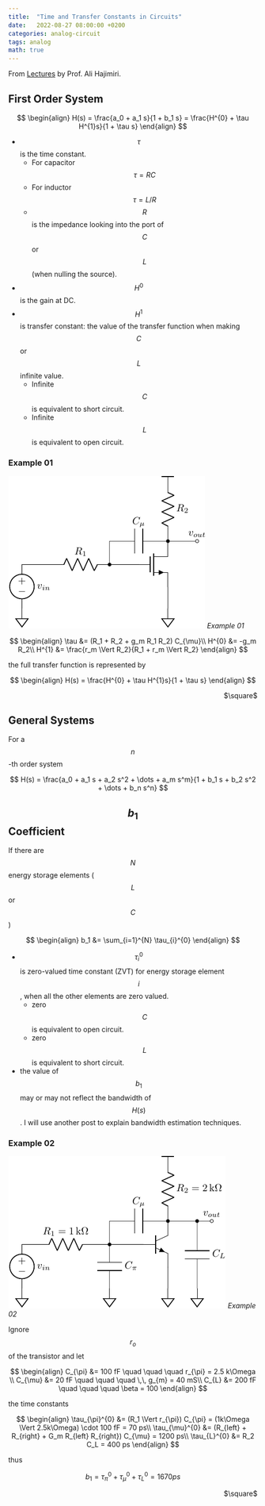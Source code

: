 ```yaml
---
title:  "Time and Transfer Constants in Circuits"
date:   2022-08-27 08:00:00 +0200
categories: analog-circuit
tags: analog
math: true
---
```


From [Lectures](https://www.youtube.com/watch?v=I9A9BeGJsEM&t=10s) by Prof. Ali Hajimiri.

## First Order System

$$
\begin{align}
H(s) = \frac{a_0 + a_1 s}{1 + b_1 s} = \frac{H^{0} + \tau H^{1}s}{1 + \tau s}
\end{align}
$$

- $$\tau$$ is the time constant.
  - For capacitor $$\tau = R C$$
  - For inductor $$\tau = L/R$$
  - $$R$$ is the impedance looking into the port of $$C$$ or $$L$$ (when nulling the source).
- $$H^{0}$$ is the gain at DC.
- $$H^{1}$$ is transfer constant: the value of the transfer function when making $$C$$ or $$L$$ infinite value.
  - Infinite $$C$$ is equivalent to short circuit.
  - Infinite $$L$$ is equivalent to open circuit.

### Example 01



![example-01](/assets/img/2022-08-27-time-transfer-constants/example-01.png)
_Example 01_

$$
\begin{align}
\tau &= (R_1 + R_2 + g_m R_1 R_2) C_{\mu}\\
H^{0} &= -g_m R_2\\
H^{1} &= \frac{r_m \Vert R_2}{R_1 + r_m \Vert R_2}
\end{align}
$$

the full transfer function is represented by

$$
\begin{align}
H(s) = \frac{H^{0} + \tau H^{1}s}{1 + \tau s}
\end{align}
$$

<p style="text-align: right"> $\square$ </p>

## General Systems

For a $$n$$-th order system

$$
H(s) = \frac{a_0 + a_1 s + a_2 s^2 + \dots + a_m s^m}{1 + b_1 s + b_2 s^2 + \dots + b_n s^n}
$$

## $$b_1$$ Coefficient

If there are $$N$$ energy storage elements ($$L$$ or $$C$$)

$$
\begin{align}
b_1 &= \sum_{i=1}^{N} \tau_{i}^{0}
\end{align}
$$

- $$\tau_{i}^{0}$$ is zero-valued time constant (ZVT) for energy storage element $$i$$, when all the other elements are zero valued.
  - zero $$C$$ is equivalent to open circuit.
  - zero $$L$$ is equivalent to short circuit.
- the value of $$b_1$$ may or may not reflect the bandwidth of $$H(s)$$. I will use another post to explain bandwidth estimation techniques.

### Example 02

![example-02](/assets/img/2022-08-27-time-transfer-constants/example-02.png)
_Example 02_

Ignore $$r_o$$ of the transistor and let

$$
\begin{align}
C_{\pi} &= 100 fF \quad \quad \quad r_{\pi} = 2.5 k\Omega \\
C_{\mu} &= 20 fF \quad \quad \quad \,\, g_{m} = 40 mS\\
C_{L} &= 200 fF \quad \quad \quad \beta = 100
\end{align}
$$

the time constants

$$
\begin{align}
\tau_{\pi}^{0} &= (R_1 \Vert r_{\pi}) C_{\pi} = (1k\Omega \Vert 2.5k\Omega) \cdot 100 fF = 70 ps\\
\tau_{\mu}^{0} &= (R_{left} + R_{right} + G_m R_{left} R_{right}) C_{\mu} = 1200 ps\\
\tau_{L}^{0} &= R_2 C_L = 400 ps
\end{align}
$$

thus

$$
b_1 = \tau_{\pi}^{0} + \tau_{\mu}^{0} + \tau_{L}^{0}  = 1670 ps
$$

<p style="text-align: right"> $\square$ </p>
